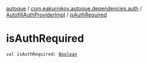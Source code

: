 [autoque](../../index.md) / [com.eakurnikov.autoque.dependencies.auth](../index.md) / [AutofillAuthProviderImpl](index.md) / [isAuthRequired](./is-auth-required.md)

# isAuthRequired

`val isAuthRequired: `[`Boolean`](https://kotlinlang.org/api/latest/jvm/stdlib/kotlin/-boolean/index.html)